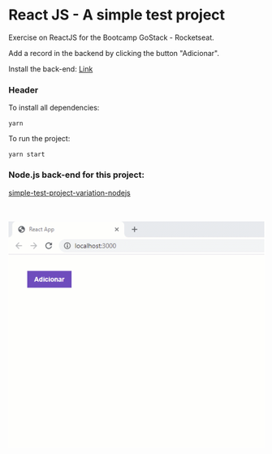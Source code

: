 # React JS - A simple test project 

Exercise on ReactJS for the Bootcamp GoStack - Rocketseat.

Add a record in the backend by clicking the button "Adicionar".

Install the back-end:
[Link](#node-project)

### <a id="my-header"></a> Header


To install all dependencies:

```
yarn
```

To run the project:

```
yarn start
```

### <a id="node-project"></a> Node.js back-end for this project:

[simple-test-project-variation-nodejs](https://github.com/rlovatto/simple-test-project-variation-nodejs)


<br/><br/>
![](add_repository.gif)


